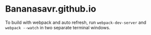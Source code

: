 # Bananasavr.github.io

To build with webpack and auto refresh, run `webpack-dev-server` and `webpack --watch` in two separate terminal windows.
